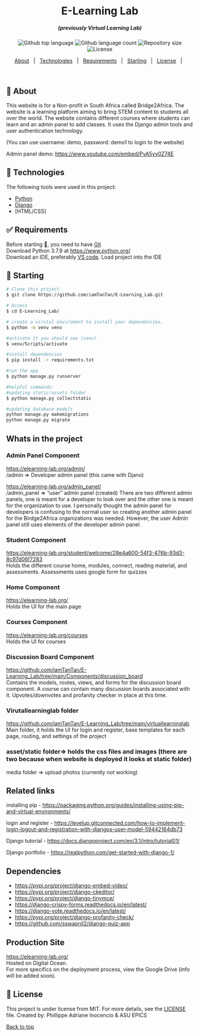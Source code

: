 

<h1 align="center">E-Learning Lab</h1>
<h5 align="center"> (previously Virtual Learning Lab) </h5>

<p align="center">
  <img alt="Github top language" src="https://img.shields.io/github/languages/top/iamTanTan/E-Learning_Lab?color=56BEB8">

  <img alt="Github language count" src="https://img.shields.io/github/languages/count/iamTanTan/E-Learning_Lab?color=56BEB8">

  <img alt="Repository size" src="https://img.shields.io/github/repo-size/iamTanTan/E-Learning_Lab?color=56BEB8">

  <img alt="License" src="https://img.shields.io/github/license/iamTanTan/E-Learning_Lab?color=56BEB8">

</p>



<p align="center">
  <a href="#dart-about">About</a> &#xa0; | &#xa0; 
  <a href="#rocket-technologies">Technologies</a> &#xa0; | &#xa0;
  <a href="#white_check_mark-requirements">Requirements</a> &#xa0; | &#xa0;
  <a href="#checkered_flag-starting">Starting</a> &#xa0; | &#xa0;
  <a href="#memo-license">License</a> &#xa0; | &#xa0;
</p>

<br>

## :dart: About ##
This website is for a Non-profit in South Africa called Bridge2Africa.
The website is a learning platform aiming to bring STEM content to students all over the world. The website contains different courses where students can learn 
and an admin panel to add classes. It uses the Django admin tools and user 
authentication technology.

(You can use username: demo, password: demo1 to login to the website) 

Admin panel demo: https://www.youtube.com/embed/PvA5yy0Z74E



## :rocket: Technologies ##

The following tools were used in this project:

- [Python](https://www.python.org)
- [Django](https://www.djangoproject.com/)
- [HTML/CSS]

## :white_check_mark: Requirements ##

Before starting :checkered_flag:, you need to have [Git](https://git-scm.com)  
Download Python 3.7.9 at https://www.python.org/  
Download an IDE, preferably [VS code](https://code.visualstudio.com/download). Load project into the IDE  

## :checkered_flag: Starting ##

```bash
# Clone this project
$ git clone https://github.com/iamTanTan/E-Learning_Lab.git

# Access
$ cd E-Learning_Lab/

# create a virutal enviroment to install your dependencies,
$ python -m venv venv

#activate it you should see (venv)
$ venv/Scripts/activate

#install dependencies
$ pip install -r requirements.txt

#run the app
$ python manage.py runserver

#helpful commands:
#updating static/assets folder
$ python manage.py collectstatic

#updating database models
python manage.py makemigrations
python manage.py migrate
```

## Whats in the project ##

### Admin Panel Component  
https://elearning-lab.org/admin/  
<website link>/admin => Developer admin panel (this came with Djano)

https://elearning-lab.org/admin_panel/  
<website link>/admin_panel => “user” admin panel (created)
There are two different admin panels, one is meant for a developer to look over and the other one is meant for the organization to use. I personally thought the admin panel for developers is confusing to the normal user so creating another admin panel for the Birdge2Africa organizations was needed. However, the user Admin panel still uses elements of the developer admin panel.
  
### Student Component  
https://elearning-lab.org/student/welcome/28e4a600-54f3-476b-93d3-8c97d06f7283  
Holds the different course home, modules, connect, reading material, and assessments. Assessments uses google form for quizzes

### Home Component  
https://elearning-lab.org/  
Holds the UI for the main page

### Courses Component  
https://elearning-lab.org/courses  
Holds the UI for courses
  
### Discussion Board Component  
https://github.com/iamTanTan/E-Learning_Lab/tree/main/Components/discussion_board  
Contains the models, routes, views, and forms for the discussion board component. A course can contain many discussion boards associated with it. Upvotes/downvotes and profanity checker in place at this time. 

### Virutallearninglab folder  
https://github.com/iamTanTan/E-Learning_Lab/tree/main/virtuallearninglab  
Main folder, it holds the UI for login and register, base templates for each page, routing, and settings of the project

### asset/static folder=> holds the css files and images (there are two because when website is deployed it looks at static folder)  
media folder => upload photos (currently not working)

## Related links ##
installing pip - https://packaging.python.org/guides/installing-using-pip-and-virtual-environments/

login and register - https://levelup.gitconnected.com/how-to-implement-login-logout-and-registration-with-djangos-user-model-59442164db73

Django tutorial - https://docs.djangoproject.com/en/3.1/intro/tutorial01/

Django portfolio - https://realpython.com/get-started-with-django-1/

## Dependencies ##
- https://pypi.org/project/django-embed-video/
- https://pypi.org/project/django-ckeditor/
- https://pypi.org/project/django-tinymce/
- https://django-crispy-forms.readthedocs.io/en/latest/
- https://django-vote.readthedocs.io/en/latest/
- https://pypi.org/project/django-profanity-check/
- https://github.com/sswapnil2/django-quiz-app
  
## Production Site ##
https://elearning-lab.org/  
Hosted on Digital Ocean.  
For more specifics on the deployment process, view the Google Drive (info will be added soon).
  
## :memo: License ##

This project is under license from MIT. For more details, see the [LICENSE](LICENSE.md) file.
Created by: Phillippe Adriane Inocencio & ASU EPICS
&#xa0;

<a href="#top">Back to top</a>
